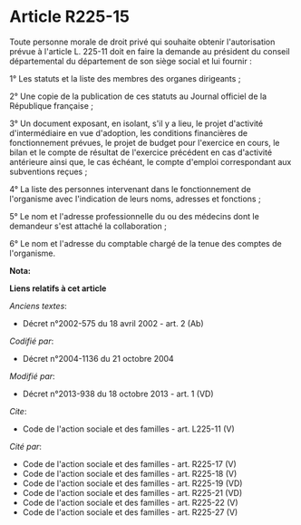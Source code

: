 # Article R225-15

Toute personne morale de droit privé qui souhaite obtenir l'autorisation prévue à l'article L. 225-11 doit en faire la
demande au président du conseil départemental du département de son siège social et lui fournir : 

1° Les statuts et la liste des membres des organes dirigeants ; 

2° Une copie de la publication de ces statuts au Journal officiel de la République française ; 

3° Un document exposant, en isolant, s'il y a lieu, le projet d'activité d'intermédiaire en vue d'adoption, les conditions
financières de fonctionnement prévues, le projet de budget pour l'exercice en cours, le bilan et le compte de résultat de
l'exercice précédent en cas d'activité antérieure ainsi que, le cas échéant, le compte d'emploi correspondant aux subventions
reçues ; 

4° La liste des personnes intervenant dans le fonctionnement de l'organisme avec l'indication de leurs noms, adresses et
fonctions ; 

5° Le nom et l'adresse professionnelle du ou des médecins dont le demandeur s'est attaché la collaboration ; 

6° Le nom et l'adresse du comptable chargé de la tenue des comptes de l'organisme.

**Nota:**



**Liens relatifs à cet article**

_Anciens textes_:

  - Décret n°2002-575 du 18 avril 2002 - art. 2 (Ab)

_Codifié par_:

  - Décret n°2004-1136 du 21 octobre 2004

_Modifié par_:

  - Décret n°2013-938 du 18 octobre 2013 - art. 1 (VD)

_Cite_:

  - Code de l'action sociale et des familles - art. L225-11 (V)

_Cité par_:

  - Code de l'action sociale et des familles - art. R225-17 (V)
  - Code de l'action sociale et des familles - art. R225-18 (V)
  - Code de l'action sociale et des familles - art. R225-19 (VD)
  - Code de l'action sociale et des familles - art. R225-21 (VD)
  - Code de l'action sociale et des familles - art. R225-22 (V)
  - Code de l'action sociale et des familles - art. R225-27 (V)
